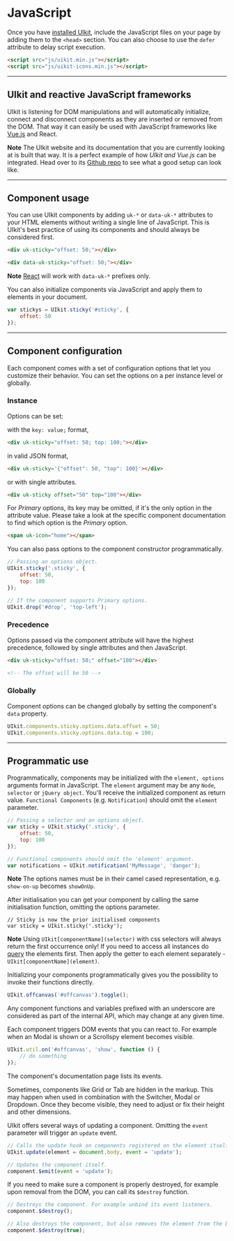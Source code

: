 # JavaScript

Once you have [installed UIkit](installation.md), include the JavaScript files on your page by adding them to the `<head>` section. You can also choose to use the `defer` attribute to delay script execution.

```html
<script src="js/uikit.min.js"></script>
<script src="js/uikit-icons.min.js"></script>
```

***

## UIkit and reactive JavaScript frameworks

UIkit is listening for DOM manipulations and will automatically initialize, connect and disconnect components as they are inserted or removed from the DOM. That way it can easily be used with JavaScript frameworks like [Vue.js](http://vuejs.org/) and React.

**Note** The UIkit website and its documentation that you are currently looking at is built that way. It is a perfect example of how <em>UIkit and Vue.js</em> can be integrated. Head over to its [Github repo](https://github.com/uikit/uikit-site) to see what a good setup can look like.

***

## Component usage

You can use UIkit components by adding `uk-*` or `data-uk-*` attributes to your HTML elements without writing a single line of JavaScript. This is UIkit's best practice of using its components and should always be considered first.

```html
<div uk-sticky="offset: 50;"></div>

<div data-uk-sticky="offset: 50;"></div>
```

**Note** [React](https://facebook.github.io/react/) will work with `data-uk-*` prefixes only.

You can also initialize components via JavaScript and apply them to elements in your document.

```js
var stickys = UIkit.sticky('#sticky', {
    offset: 50
});
```

***

## Component configuration

Each component comes with a set of configuration options that let you customize their behavior. You can set the options on a per instance level or globally.

### Instance

Options can be set:

with the `key: value;` format,

```html
<div uk-sticky="offset: 50; top: 100;"></div>
```

in valid JSON format,

```html
<div uk-sticky='{"offset": 50, "top": 100}'></div>
```

or with single attributes.

```html
<div uk-sticky offset="50" top="100"></div>
```

For _Primary_ options, its key may be omitted, if it's the only option in the attribute value. Please take a look at the specific component documentation to find which option is the _Primary_ option.

```html
<span uk-icon="home"></span>
```

You can also pass options to the component constructor programmatically.

```js
// Passing an options object.
UIkit.sticky('.sticky', {
    offset: 50,
    top: 100
});

// If the component supports Primary options.
UIkit.drop('#drop', 'top-left');
```

### Precedence

Options passed via the component attribute will have the highest precedence, followed by single attributes and then JavaScript.

```html
<div uk-sticky="offset: 50;" offset="100"></div>

<!-- The offset will be 50 -->
```

### Globally

Component options can be changed globally by setting the component's `data` property.

```js
UIkit.components.sticky.options.data.offset = 50;
UIkit.components.sticky.options.data.top = 100;
```

***

## Programmatic use

Programmatically, components may be initialized with the `element, options` arguments format in JavaScript. The `element` argument may be any `Node`, `selector` or `jQuery object`. You'll receive the initialized component as return value. `Functional Components` (e.g. `Notification`) should omit the `element` parameter.

```js
// Passing a selector and an options object.
var sticky = UIkit.sticky('.sticky', {
    offset: 50,
    top: 100
});

// Functional components should omit the 'element' argument.
var notifications = UIkit.notification('MyMessage', 'danger');
```

**Note**
The options names must be in their camel cased representation, e.g. `show-on-up` becomes `showOnUp`.

After initialisation you can get your component by calling the same initialisation function, omitting the options parameter.

```javscript
// Sticky is now the prior initialised components
var sticky = UIkit.sticky('.sticky');
```

**Note**
Using `UIkit[componentName](selector)` with css selectors will always return the first occurrence only!
If you need to access all instances do [query](https://developer.mozilla.org/en-US/docs/Web/API/Document/querySelectorAll) the elements first. Then apply the getter to each element separately - `UIkit[componentName](element)`.


Initializing your components programmatically gives you the possibility to invoke their functions directly.

```js
UIkit.offcanvas('#offcanvas').toggle();
```

Any component functions and variables prefixed with an underscore are considered as part of the internal API, which may change at any given time.

Each component triggers DOM events that you can react to. For example when an Modal is shown or a Scrollspy element becomes visible.

```js
UIkit.util.on('#offcanvas', 'show', function () {
    // do something
});
```

The component's documentation page lists its events.

Sometimes, components like Grid or Tab are hidden in the markup. This may happen when used in combination with the Switcher, Modal or Dropdown. Once they become visible, they need to adjust or fix their height and other dimensions.

UIkit offers several ways of updating a component. Omitting the `event` parameter will trigger an `update` event.

```js
// Calls the update hook on components registered on the element itself, it's parents and children.
UIkit.update(element = document.body, event = 'update');

// Updates the component itself.
component.$emit(event = 'update');

```

If you need to make sure a component is properly destroyed, for example upon removal from the DOM, you can call its `$destroy` function.

```js
// Destroys the component. For example unbind its event listeners.
component.$destroy();

// Also destroys the component, but also removes the element from the DOM.
component.$destroy(true);
```
